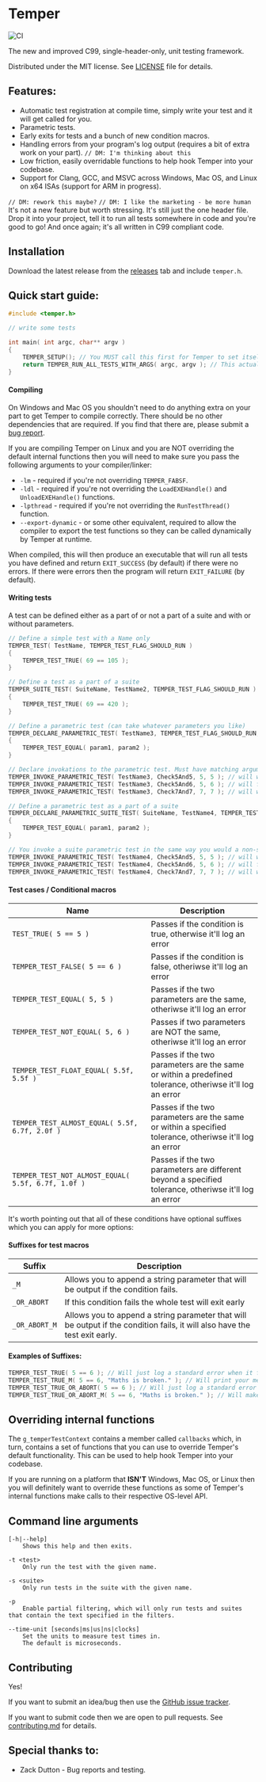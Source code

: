 # Temper

![CI](https://github.com/dangmoody/Tantrum/workflows/CI/badge.svg)

The new and improved C99, single-header-only, unit testing framework.

Distributed under the MIT license.  See [LICENSE](https://github.com/dangmoody/Tantrum/blob/master/LICENSE) file for details.

## Features:

- Automatic test registration at compile time, simply write your test and it will get called for you.
- Parametric tests.
- Early exits for tests and a bunch of new condition macros.
- Handling errors from your program's log output (requires a bit of extra work on your part). `// DM: I'm thinking about this`
- Low friction, easily overridable functions to help hook Temper into your codebase.
- Support for Clang, GCC, and MSVC across Windows, Mac OS, and Linux on x64 ISAs (support for ARM in progress).

`// DM: rework this maybe?`
`// DM: I like the marketing - be more human`
It's not a new feature but worth stressing. It's still just the one header file.  Drop it into your project, tell it to run all tests somewhere in code and you're good to go! And once again; it's all written in C99 compliant code.

## Installation

Download the latest release from the [releases](https://github.com/dangmoody/Tantrum/releases/latest) tab and include `temper.h`.

## Quick start guide:

```c
#include <temper.h>

// write some tests

int main( int argc, char** argv )
{
	TEMPER_SETUP(); // You MUST call this first for Temper to set itself up correctly.
	return TEMPER_RUN_ALL_TESTS_WITH_ARGS( argc, argv ); // This actually executes the tests.
}
```

#### Compiling

On Windows and Mac OS you shouldn't need to do anything extra on your part to get Temper to compile correctly.  There should be no other dependencies that are required.  If you find that there are, please submit a [bug report](https://github.com/dangmoody/Tantrum/issues).

If you are compiling Temper on Linux and you are NOT overriding the default internal functions then you will need to make sure you pass the following arguments to your compiler/linker:
- `-lm` - required if you're not overriding `TEMPER_FABSF`.
- `-ldl` - required if you're not overriding the `LoadEXEHandle()` and `UnloadEXEHandle()` functions.
- `-lpthread` - required if you're not overriding the `RunTestThread()` function.
- `--export-dynamic` - or some other equivalent, required to allow the compiler to export the test functions so they can be called dynamically by Temper at runtime.

When compiled, this will then produce an executable that will run all tests you have defined and return `EXIT_SUCCESS` (by default) if there were no errors.  If there were errors then the program will return `EXIT_FAILURE` (by default).

#### Writing tests

A test can be defined either as a part of or not a part of a suite and with or without parameters.

```c
// Define a simple test with a Name only
TEMPER_TEST( TestName, TEMPER_TEST_FLAG_SHOULD_RUN )
{
	TEMPER_TEST_TRUE( 69 == 105 );
}

// Define a test as a part of a suite
TEMPER_SUITE_TEST( SuiteName, TestName2, TEMPER_TEST_FLAG_SHOULD_RUN )
{
	TEMPER_TEST_TRUE( 69 == 420 );
}

// Define a parametric test (can take whatever parameters you like)
TEMPER_DECLARE_PARAMETRIC_TEST( TestName3, TEMPER_TEST_FLAG_SHOULD_RUN, int param1, int param2 )
{
	TEMPER_TEST_EQUAL( param1, param2 );
}

// Declare invokations to the parametric test. Must have matching arguments filled out.
TEMPER_INVOKE_PARAMETRIC_TEST( TestName3, Check5And5, 5, 5 ); // will work
TEMPER_INVOKE_PARAMETRIC_TEST( TestName3, Check5And6, 5, 6 ); // will fail
TEMPER_INVOKE_PARAMETRIC_TEST( TestName3, Check7And7, 7, 7 ); // will work

// Define a parametric test as a part of a suite
TEMPER_DECLARE_PARAMETRIC_SUITE_TEST( SuiteName, TestName4, TEMPER_TEST_FLAG_SHOULD_RUN, int param1, int param2 )
{
	TEMPER_TEST_EQUAL( param1, param2 );
}

// You invoke a suite parametric test in the same way you would a non-suite parametric test.
TEMPER_INVOKE_PARAMETRIC_TEST( TestName4, Check5And5, 5, 5 ); // will work
TEMPER_INVOKE_PARAMETRIC_TEST( TestName4, Check5And6, 5, 6 ); // will fail
TEMPER_INVOKE_PARAMETRIC_TEST( TestName4, Check7And7, 7, 7 ); // will work
```

#### Test cases / Conditional macros

|                        Name                        |                                               Description                                                |
| -------------------------------------------------- | -------------------------------------------------------------------------------------------------------- |
| `TEST_TRUE( 5 == 5 )`                              | Passes if the condition is true, otherwise it'll log an error                                            |
| `TEMPER_TEST_FALSE( 5 == 6 )`                      | Passes if the condition is false, otheriwse it'll log an error                                           |
| `TEMPER_TEST_EQUAL( 5, 5 )`                        | Passes if the two parameters are the same, otheriwse it'll log an error                                  |
| `TEMPER_TEST_NOT_EQUAL( 5, 6 )`                    | Passes if two parameters are NOT the same, otheriwse it'll log an error                                  |
| `TEMPER_TEST_FLOAT_EQUAL( 5.5f, 5.5f )`            | Passes if the two parameters are the same or within a predefined tolerance, otheriwse it'll log an error |
| `TEMPER_TEST_ALMOST_EQUAL( 5.5f, 6.7f, 2.0f )`     | Passes if the two parameters are the same or within a specified tolerance, otheriwse it'll log an error  |
| `TEMPER_TEST_NOT_ALMOST_EQUAL( 5.5f, 6.7f, 1.0f )` | Passes if the two parameters are different beyond a specified tolerance, otheriwse it'll log an error    |

It's worth pointing out that all of these conditions have optional suffixes which you can apply for more options:

#### Suffixes for test macros

|    Suffix     |                                                        Description                                                         |
| ------------- | -------------------------------------------------------------------------------------------------------------------------- |
| `_M`          | Allows you to append a string parameter that will be output if the condition fails.                                        |
| `_OR_ABORT`   | If this condition fails the whole test will exit early                                                                     |
| `_OR_ABORT_M` | Allows you to append a string parameter that will be output if the condition fails, it will also have the test exit early. |

#### Examples of Suffixes:

```c
TEMPER_TEST_TRUE( 5 == 6 ); // Will just log a standard error when it fails
TEMPER_TEST_TRUE_M( 5 == 6, "Maths is broken." ); // Will print your message as well when it fails.
TEMPER_TEST_TRUE_OR_ABORT( 5 == 6 ); // Will just log a standard error and make the test exit early when it fails.
TEMPER_TEST_TRUE_OR_ABORT_M( 5 == 6, "Maths is broken." ); // Will make your test exit early and print your messsage.
```

## Overriding internal functions

The `g_temperTestContext` contains a member called `callbacks` which, in turn, contains a set of functions that you can use to override Temper's default functionality.  This can be used to help hook Temper into your codebase.

If you are running on a platform that **ISN'T** Windows, Mac OS, or Linux then you will definitely want to override these functions as some of Temper's internal functions make calls to their respective OS-level API.

## Command line arguments

```
[-h|--help]
	Shows this help and then exits.

-t <test>
	Only run the test with the given name.

-s <suite>
	Only run tests in the suite with the given name.

-p
	Enable partial filtering, which will only run tests and suites that contain the text specified in the filters.

--time-unit [seconds|ms|us|ns|clocks]
	Set the units to measure test times in.
	The default is microseconds.
```

## Contributing

Yes!

If you want to submit an idea/bug then use the [GitHub issue tracker](https://github.com/dangmoody/Tantrum/issues).

If you want to submit code then we are open to pull requests.  See [contributing.md](https://github.com/dangmoody/Tantrum/blob/master/doc/how_to_contribute.md) for details.

## Special thanks to:

* Zack Dutton - Bug reports and testing.